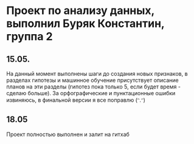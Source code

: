 # Проект по анализу данных, выполнил Буряк Константин, группа 2
## 15.05. 
На данный момент выполнены шаги до создания новых признаков, в разделах гипотезы и машинное обучение присутствует описание планов на эти разделы (гипотез пока только 5, если будет время - сделаю больше).
За орфографические и пунктационные ошибки извиняюсь, в финальной версии я все поправлю (ᵔ.ᵔ)
## 18.05 
Проект полностью выполнен и залит на гитхаб
